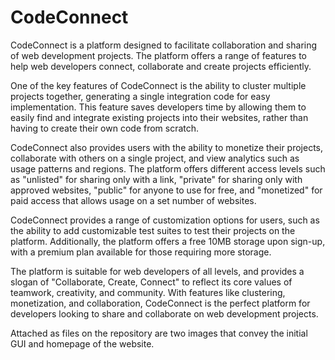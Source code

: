 # CodeConnect

CodeConnect is a platform designed to facilitate collaboration and sharing of web development projects. The platform offers a range of features to help web developers connect, collaborate and create projects efficiently.

One of the key features of CodeConnect is the ability to cluster multiple projects together, generating a single integration code for easy implementation. This feature saves developers time by allowing them to easily find and integrate existing projects into their websites, rather than having to create their own code from scratch.

CodeConnect also provides users with the ability to monetize their projects, collaborate with others on a single project, and view analytics such as usage patterns and regions. The platform offers different access levels such as "unlisted" for sharing only with a link, "private" for sharing only with approved websites, "public" for anyone to use for free, and "monetized" for paid access that allows usage on a set number of websites.

CodeConnect provides a range of customization options for users, such as the ability to add customizable test suites to test their projects on the platform. Additionally, the platform offers a free 10MB storage upon sign-up, with a premium plan available for those requiring more storage.

The platform is suitable for web developers of all levels, and provides a slogan of "Collaborate, Create, Connect" to reflect its core values of teamwork, creativity, and community. With features like clustering, monetization, and collaboration, CodeConnect is the perfect platform for developers looking to share and collaborate on web development projects.

Attached as files on the repository are two images that convey the initial GUI and homepage of the website.
